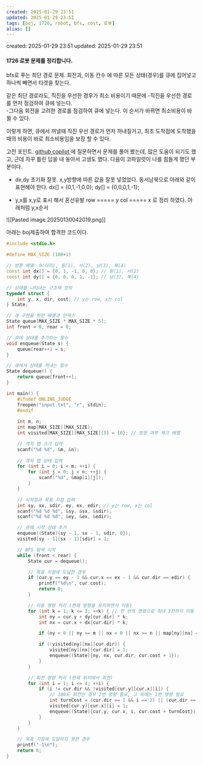 ```yaml
---
created: 2025-01-29 23:51
updated: 2025-01-29 23:51
tags: [boj, 1726, robot, bfs, cost, 로봇]
alias: []
---
```


created: 2025-01-29 23:51
updated: 2025-01-29 23:51

#### 1726 로봇 문제를 정리합니다.

bfs로 푸는 최단 경로 문제.
회전과, 이동 칸수 에 따른 모든 상태(경우)를 큐에 집어넣고 하나씩 빼면서 타겟을 찾는다.

같은 최단 경로라도, 직진을 우선한 경우가 최소 비용이기 때문에
	-직진을 우선한 경로를 먼저 점검하여 큐에 넣는다.  
	-그다음 회전을 고려한 경로를 점검하여 큐에 넣는다.
이 순서가 바뀌면 최소비용이 바뀔 수 있다.

이렇게 하면, 큐에서 꺼낼때 직진 우선 경로가 먼저 꺼내질거고, 
최초 도착점에 도착했을때의 비용이 바로 최소비용임을 보장 할 수 있다.

고전 포인트.
[github copilot ](http://github.com/copilot)에 질문하면서 문제를 풀어 봤는데,
많은 도움이 되기도 했고, 근데 자꾸 틀린 답을 내 놓아서 고생도 했다.
다음이 코파일럿이 나를 힘들게 했던 부분이다.

- dx,dy 초기화 잘못. x,y방향에 따른 값을 잘못 넣었었다.
동서남북으로 아래와 같이 표현해야 한다.
dx[] = {0,1,-1,0,0};
dy[] = {0,0,0,1,-1};

- y,x를 x,y로 표시 해서 혼선유발
row ===== y
col ===== x
로 정리 하였다.
아래처럼 y,x순서

![[Pasted image 20250130042019.png]]


아래는 boj제출하여 합격한 코드이다.

```cpp
#include <stdio.h>

#define MAX_SIZE (100+1)

// 방향 배열: 0(더미), 동(1), 서(2), 남(3), 북(4)
const int dx[] = {0, 1, -1, 0, 0}; // 동(1), 서(2)
const int dy[] = {0, 0, 0, 1, -1}; // 남(3), 북(4)

// 상태를 나타내는 구조체 정의
typedef struct {
    int y, x, dir, cost; // y는 row, x는 col
} State;

// 큐 구현을 위한 배열과 인덱스
State queue[MAX_SIZE * MAX_SIZE * 5];
int front = 0, rear = 0;

// 큐에 상태를 추가하는 함수
void enqueue(State s) {
    queue[rear++] = s;
}

// 큐에서 상태를 꺼내는 함수
State dequeue() {
    return queue[front++];
}

int main() {
    #ifndef ONLINE_JUDGE
    freopen("input.txt", "r", stdin);
    #endif
    
    int m, n;
    int map[MAX_SIZE][MAX_SIZE];
    int visited[MAX_SIZE][MAX_SIZE][5] = {0}; // 방문 여부 체크 배열

    // 격자 맵 크기 입력
    scanf("%d %d", &m, &n);
    
    // 격자 맵 상태 입력
    for (int i = 0; i < m; ++i) {
        for (int j = 0; j < n; ++j) {
            scanf("%d", &map[i][j]);
        }
    }

    // 시작점과 목표 지점 입력
    int sy, sx, sdir, ey, ex, edir; // y는 row, x는 col
    scanf("%d %d %d", &sy, &sx, &sdir);
    scanf("%d %d %d", &ey, &ex, &edir);

    // 큐에 시작 상태 추가
    enqueue((State){sy - 1, sx - 1, sdir, 0});
    visited[sy - 1][sx - 1][sdir] = 1;

    // BFS 탐색 시작
    while (front < rear) {
        State cur = dequeue();

        // 목표 지점에 도달한 경우
        if (cur.y == ey - 1 && cur.x == ex - 1 && cur.dir == edir) {
            printf("%d\n", cur.cost);
            return 0;
        }

        // 이동 명령 처리 (현재 방향을 유지하면서 이동)
        for (int k = 1; k <= 3; ++k) { // 한 번의 명령으로 최대 3칸까지 이동 가능
            int ny = cur.y + dy[cur.dir] * k;
            int nx = cur.x + dx[cur.dir] * k;

            if (ny < 0 || ny >= m || nx < 0 || nx >= n || map[ny][nx] == 1) break; // 격자를 벗어나거나 장애물이 있는 경우 멈춤

            if (!visited[ny][nx][cur.dir]) {
                visited[ny][nx][cur.dir] = 1;
                enqueue((State){ny, nx, cur.dir, cur.cost + 1});
            }
        }

        // 회전 명령 처리 (현재 위치에서 회전)
        for (int i = 1; i <= 4; ++i) {
            if (i != cur.dir && !visited[cur.y][cur.x][i]) {
                // 180도 회전인 경우 2번 명령 필요, 그 외에는 1번 명령 필요
                int turnCost = (cur.dir == 1 && i == 2) || (cur.dir == 2 && i == 1) || (cur.dir == 3 && i == 4) || (cur.dir == 4 && i == 3) ? 2 : 1;
                visited[cur.y][cur.x][i] = 1;
                enqueue((State){cur.y, cur.x, i, cur.cost + turnCost});
            }
        }
    }

    // 목표 지점에 도달하지 못한 경우
    printf("-1\n");
    return 0;
}
```